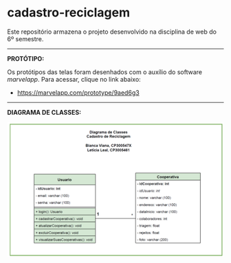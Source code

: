 # cadastro-reciclagem

Este repositório armazena o projeto desenvolvido na disciplina de web do 6º semestre.

---

**PROTÓTIPO:**

Os protótipos das telas foram desenhados com o auxílio do software *marvelapp*. Para acessar, clique no link abaixo:

* https://marvelapp.com/prototype/9aed6g3

---


**DIAGRAMA DE CLASSES:**

![1663368888730](image/README/1663368888730.png)


